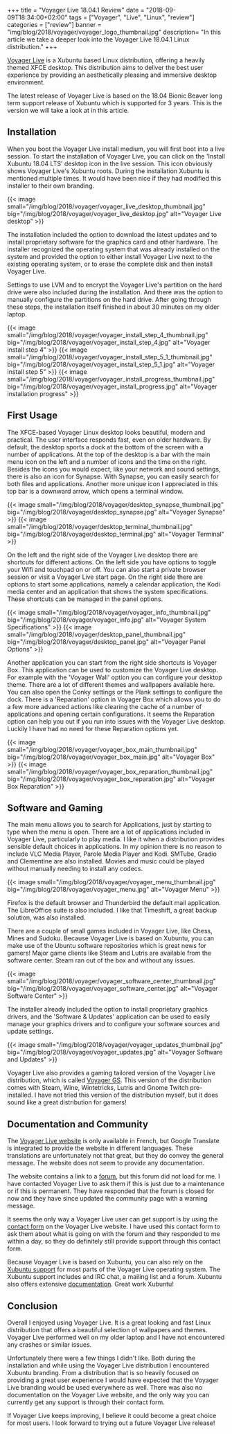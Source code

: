 +++
title = "Voyager Live 18.04.1 Review"
date = "2018-09-09T18:34:00+02:00"
tags = ["Voyager", "Live", "Linux", "review"]
categories = ["review"]
banner = "img/blog/2018/voyager/voyager_logo_thumbnail.jpg" 
description= "In this article we take a deeper look into the Voyager Live 18.04.1 Linux distribution."
+++

[Voyager Live](https://voyagerlive.org/) is a Xubuntu based Linux distribution, offering a heavily themed XFCE desktop. This distribution aims to deliver the best user experience by providing an aesthetically pleasing and immersive desktop environment.  

The latest release of Voyager Live is based on the 18.04 Bionic Beaver long term support release of Xubuntu which is supported for 3 years. This is the version we will take a look at in this article. 
<!--more-->

## Installation

When you boot the Voyager Live install medium, you will first boot into a live session. To start the installation of Voyager Live, you can click on the 'Install Xubuntu 18.04 LTS' desktop icon in the live session. This icon obviously shows Voyager Live's Xubuntu roots. During the installation Xubuntu is mentioned multiple times. It would have been nice if they had modified this installer to their own branding. 

{{< image small="/img/blog/2018/voyager/voyager_live_desktop_thumbnail.jpg" big="/img/blog/2018/voyager/voyager_live_desktop.jpg" alt="Voyager Live desktop" >}}

The installation included the option to download the latest updates and to install proprietary software for the graphics card and other hardware. The installer recognized the operating system that was already installed on the system and provided the option to either install Voyager Live next to the existing operating system, or to erase the complete disk and then install Voyager Live. 

 Settings to use LVM and to encrypt the Voyager Live's partition on the hard drive were also included during the installation. And there was the option to manually configure the partitions on the hard drive. After going through these steps, the installation itself finished in about 30 minutes on my older laptop. 

{{< image small="/img/blog/2018/voyager/voyager_install_step_4_thumbnail.jpg" big="/img/blog/2018/voyager/voyager_install_step_4.jpg" alt="Voyager install step 4" >}}
{{< image small="/img/blog/2018/voyager/voyager_install_step_5_1_thumbnail.jpg" big="/img/blog/2018/voyager/voyager_install_step_5_1.jpg" alt="Voyager install step 5" >}}
{{< image small="/img/blog/2018/voyager/voyager_install_progress_thumbnail.jpg" big="/img/blog/2018/voyager/voyager_install_progress.jpg" alt="Voyager installation progress" >}}


## First Usage

The XFCE-based Voyager Linux desktop looks beautiful, modern and practical. The user interface responds fast, even on older hardware. By default, the desktop sports a dock at the bottom of the screen with a number of applications. At the top of the desktop is a bar with the main menu icon on the left and a number of icons and the time on the right. Besides the icons you would expect, like your network and sound settings, there is also an icon for Synapse. With Synapse, you can easily search for both files and applications. Another more unique icon I appreciated in this top bar is a downward arrow, which opens a terminal window.

{{< image small="/img/blog/2018/voyager/desktop_synapse_thumbnail.jpg" big="/img/blog/2018/voyager/desktop_synapse.jpg" alt="Voyager Synapse" >}}
{{< image small="/img/blog/2018/voyager/desktop_terminal_thumbnail.jpg" big="/img/blog/2018/voyager/desktop_terminal.jpg" alt="Voyager Terminal" >}}

On the left and the right side of the Voyager Live desktop there are shortcuts for different actions. On the left side you have options to toggle your Wifi and touchpad on or off. You can also start a private browser session or visit a Voyager Live start page. On the right side there are options to start some applications, namely a calendar application, the Kodi media center and an application that shows the system specifications. These shortcuts can be managed in the panel options.

{{< image small="/img/blog/2018/voyager/voyager_info_thumbnail.jpg" big="/img/blog/2018/voyager/voyager_info.jpg" alt="Voyager System Specifications" >}}
{{< image small="/img/blog/2018/voyager/desktop_panel_thumbnail.jpg" big="/img/blog/2018/voyager/desktop_panel.jpg" alt="Voyager Panel Options" >}}

Another application you can start from the right side shortcuts is Voyager Box. This application can be used to customize the Voyager Live desktop. For example with the 'Voyager Wall' option you can configure your desktop theme. There are a lot of different themes and wallpapers available here. 
You can also open the Conky settings or the Plank settings to configure the dock. There is a 'Reparation' option in Voyager Box which allows you to do a few more advanced actions like clearing the cache of a number of applications and opening certain configurations. It seems the Reparation option can help you out if you run into issues with the Voyager Live desktop. Luckily I have had no need for these Reparation options yet. 

{{< image small="/img/blog/2018/voyager/voyager_box_main_thumbnail.jpg" big="/img/blog/2018/voyager/voyager_box_main.jpg" alt="Voyager Box" >}}
{{< image small="/img/blog/2018/voyager/voyager_box_reparation_thumbnail.jpg" big="/img/blog/2018/voyager/voyager_box_reparation.jpg" alt="Voyager Box Reparation" >}}


## Software and Gaming

The main menu allows you to search for Applications, just by starting to type when the menu is open. There are a lot of applications included in Voyager Live, particularly to play media. I like it when a distribution provides sensible default choices in applications. In my opinion there is no reason to include VLC Media Player, Parole Media Player and Kodi. SMTube, Gradio and Clementine are also installed. Movies and music could be played without manually needing to install any codecs. 

{{< image small="/img/blog/2018/voyager/voyager_menu_thumbnail.jpg" big="/img/blog/2018/voyager/voyager_menu.jpg" alt="Voyager Menu" >}}

Firefox is the default browser and Thunderbird the default mail application. The LibreOffice suite is also included. I like that Timeshift, a great backup solution, was also installed.

There are a couple of small games included in Voyager Live, like Chess, Mines and Sudoku. Because Voyager Live is based on Xubuntu, you can make use of the Ubuntu software repositories which is great news for gamers! Major game clients like Steam and Lutris are available from the software center. Steam ran out of the box and without any issues. 

{{< image small="/img/blog/2018/voyager/voyager_software_center_thumbnail.jpg" big="/img/blog/2018/voyager/voyager_software_center.jpg" alt="Voyager Software Center" >}}

The installer already included the option to install proprietary graphics drivers, and the 'Software & Updates' application can be used to easily manage your graphics drivers and to configure your software sources and update settings. 

{{< image small="/img/blog/2018/voyager/voyager_updates_thumbnail.jpg" big="/img/blog/2018/voyager/voyager_updates.jpg" alt="Voyager Software and Updates" >}}

Voyager Live also provides a gaming tailored version of the Voyager Live distribution, which is called [Voyager GS](https://voyagerlive.org/voyager-gs-18-04/). This version of the distribution comes with Steam, Wine, Wintetricks, Lutris and Gnome Twitch pre-installed. I have not tried this version of the distribution myself, but it does sound like a great distribution for gamers!


## Documentation and Community

The [Voyager Live website](https://voyagerlive.org/) is only available in French, but Google Translate is integrated to provide the website in different languages. These translations are unfortunately not that great, but they do convey the general message. The website does not seem to provide any documentation.

The website contains a link to a [forum](https://voyagerlive.org/community/), but this forum did not load for me. I have contacted Voyager Live to ask them if this is just due to a maintenance or if this is permanent. They have responded that the forum is closed for now and they have since updated the community page with a warning message.

It seems the only way a Voyager Live user can get support is by using the [contact form](https://voyagerlive.org/contact-3/) on the Voyager Live website. I have used this contact form to ask them about what is going on with the forum and they responded to me within a day, so they do definitely still provide support through this contact form. 

Because Voyager Live is based on Xubuntu, you can also rely on the [Xubuntu support](https://xubuntu.org/help/) for most parts of the Voyager Live operating system. The Xubuntu support includes and IRC chat, a mailing list and a forum. Xubuntu also offers extensive [documentation](https://docs.xubuntu.org/1804/). Great work Xubuntu!

## Conclusion

Overall I enjoyed using Voyager Live. It is a great looking and fast Linux distribution that offers a beautiful selection of wallpapers and themes. Voyager Live performed well on my older laptop and I have not encountered any crashes or similar issues. 

Unfortunately there were a few things I didn't like. Both during the installation and while using the Voyager Live distribution I encountered Xubuntu branding. From a distribution that is so heavily focused on providing a great user experience I would have expected that the Voyager Live branding would be used everywhere as well. There was also no documentation on the Voyager Live website, and the only way you can currently get any support is through their contact form. 

If Voyager Live keeps improving, I believe it could become a great choice for most users. I look forward to trying out a future Voyager Live release!